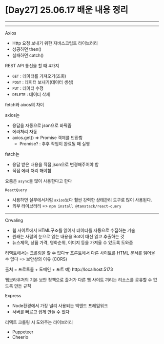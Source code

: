 # [Day27] 25.06.17 배운 내용 정리

---

---

Axios

- Http 요청 보내기 위한 자바스크립트 라이브러리
- 성공하면 then()
- 실패하면 catch()

REST API 통신을 할 때 4가지

- `GET` : 데이터를 가져오기(조회)
- `POST` : 데이터 보내기(데이터 생성)
- `PUT` : 데이터 수정
- `DELETE` : 데이터 삭제

fetch와 aixos의 차이

axios는

- 응답을 자동으로 json으로 바꿔줌
- 에러처리 자동
- axios.get() => Promise 객체를 반환함
  - Promise? : 추후 작업이 완료될 때 실행

fetch는

- 응답 받은 내용을 직접 json으로 변경해주어야 함
- 직접 에러 처리 해야함

요즘은 `async`을 많이 사용한다고 한다

<!-- 얘는 깊게 다루지 않음/ -->

`ReactQuery`

- 사용하면 실무에서처럼 `axios`보다 훨씬 강력한 상태관리 도구로 많이 사용된다.
- 외부 라이브러리 => `npm install @tanstack/react-query`

---

Crwaling

- 웹 사이트에서 HTML구조를 읽어서 데이터를 자동으로 수집하는 기술
- 원래는 사람의 눈으로 읽는 내용을 Bot이 대신 읽고 추출하는 것
- 뉴스제목, 상품 가격, 영화순위, 이미지 등을 가져올 수 있도록 도와줌

리액트에서는 크롤링을 할 수 없다ㅠ
프론트에서 다른 사이트를 HTML 문서를 읽어올 수 없다 => 보안상의 이유 (CORS)

출처 = 프로토콜 + 도메인 + 포트
예) http://localhost:5173

웹브라우저의 기본 보안 정책으로 출처가 다른 웹 사이트 끼리는 리소스를 공유할 수 없도록 만든 규칙

Express

- Node환경에서 가장 널리 사용되는 백엔드 프레임워크
- 서버를 빠르고 쉽게 만들 수 있다

리액트 크롤링 시 도와주는 라이브러리

- Puppeteer
- Cheerio

